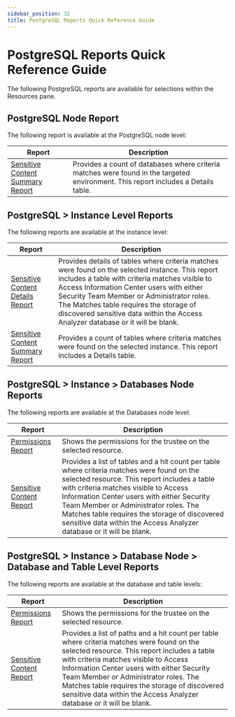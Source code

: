 ```yaml
---
sidebar_position: 32
title: PostgreSQL Reports Quick Reference Guide
---
```


# PostgreSQL Reports Quick Reference Guide

The following PostgreSQL reports are available for selections within the Resources pane.

## PostgreSQL Node Report

The following report is available at the PostgreSQL node level:

| Report | Description |
| --- | --- |
| [Sensitive Content Summary Report](SensitiveContentSummary "Sensitive Content Summary Report") | Provides a count of databases where criteria matches were found in the targeted environment. This report includes a Details table. |

## PostgreSQL > Instance Level Reports

The following reports are available at the instance level:

| Report | Description |
| --- | --- |
| [Sensitive Content Details Report](Instance/SensitiveContentDetails "Sensitive Content Details Report") | Provides details of tables where criteria matches were found on the selected instance. This report includes a table with criteria matches visible to Access Information Center users with either Security Team Member or Administrator roles. The Matches table requires the storage of discovered sensitive data within the Access Analyzer database or it will be blank. |
| [Sensitive Content Summary Report](Instance/SensitiveContentSummary "Sensitive Content Summary Report") | Provides a count of tables where criteria matches were found on the selected instance. This report includes a Details table. |

## PostgreSQL > Instance > Databases Node Reports

The following reports are available at the Databases node level:

| Report | Description |
| --- | --- |
| [Permissions Report](DatabaseTable/Permissions "Permissions Report") | Shows the permissions for the trustee on the selected resource. |
| [Sensitive Content Report](DatabaseTable/SensitiveContent "Sensitive Content Report") | Provides a list of tables and a hit count per table where criteria matches were found on the selected resource. This report includes a table with criteria matches visible to Access Information Center users with either Security Team Member or Administrator roles. The Matches table requires the storage of discovered sensitive data within the Access Analyzer database or it will be blank. |

## PostgreSQL > Instance > Database Node > Database and Table Level Reports

The following reports are available at the database and table levels:

| Report | Description |
| --- | --- |
| [Permissions Report](DatabaseTable/Permissions "Permissions Report") | Shows the permissions for the trustee on the selected resource. |
| [Sensitive Content Report](DatabaseTable/SensitiveContent "Sensitive Content Report") | Provides a list of paths and a hit count per table where criteria matches were found on the selected resource. This report includes a table with criteria matches visible to Access Information Center users with either Security Team Member or Administrator roles. The Matches table requires the storage of discovered sensitive data within the Access Analyzer database or it will be blank. |